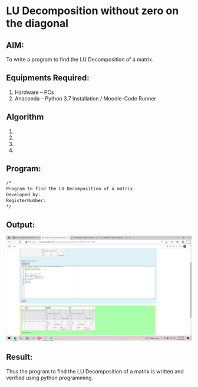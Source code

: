 # LU Decomposition without zero on the diagonal

## AIM:
To write a program to find the LU Decomposition of a matrix.

## Equipments Required:
1. Hardware – PCs
2. Anaconda – Python 3.7 Installation / Moodle-Code Runner

## Algorithm
1. 
2. 
3. 
4. 

## Program:
```
/*
Program to find the LU Decomposition of a matrix.
Developed by: 
RegisterNumber: 
*/
```

## Output:
![lu decomposition](https://github.com/ragulmani936/LU-Decomposition/blob/main/Screenshot%20(29).png?raw=true)


## Result:
Thus the program to find the LU Decomposition of a matrix is written and verified using python programming.

